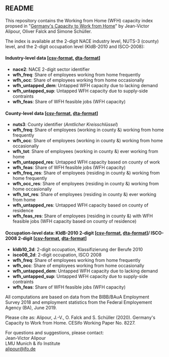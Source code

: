﻿## README
This repository contains the Working from Home (WFH) capacity index propsed in "[Germany's Capacity to Work from Home](https://www.cesifo.org/en/publikationen/2020/working-paper/germanys-capacities-work-home "Germany's Capacities to Work from Home")" by Jean-Victor Alipour, Oliver Falck and Simone Schüller.

The index is available at the 2-digit NACE industry level, NUTS-3 (county) level, and the 2-digit occupation level (KldB-2010 and ISCO-2008):

#### Industry-level data [[csv-format](../master/wfh_nace2.csv), [dta-format](../master/wfh_nace2.csv)]
- **nace2**: NACE 2-digit sector identifier
- **wfh_freq**: Share of employees working from home frequently
- **wfh_occ**: Share of employees working from home occasionally
- **wfh_untapped_dem**: Untapped WFH capacity due to lacking demand
- **wfh_untapped_sup**: Untapped WFH capacity due to supply-side contraints
- **wfh_feas**: Share of WFH feasible jobs (WFH capacity)  

#### County-level data [[csv-format](../master/wfh_nuts3.csv), [dta-format](../master/wfh_nuts3.csv)]
- **nuts3**: County identifier (*Amtlicher Kreisschlüssel*)
- **wfh_freq**: Share of employees (working in county &) working from home frequently
- **wfh_occ**: Share of employees (working in county &) working from home occasionally
- **wfh_tot**: Share of employees (working in county &) ever working from home
- **wfh_untapped_res**: Untapped WFH capacity based on county of work
- **wfh_feas**: Share of WFH feasible jobs (WFH capacity)  
- **wfh_freq_res**: Share of employees (residing in county &) working from home frequently
- **wfh_occ_res**: Share of employees (residing in county &) working from home occasionally
- **wfh_tot_res**: Share of employees (residing in county &) ever working from home
- **wfh_untapped_res**: Untapped WFH capacity based on county of residence
- **wfh_feas_res**: Share of employees (residing in county &) with WFH feasible jobs (WFH capacity based on county of residence)


#### Occupation-level data: KldB-2010 2-digit [[csv-format](../master/wfh_kldb10_2d.csv), [dta-format](../master/wfh_kldb10_2d.csv)]/ ISCO-2008 2-digit [[csv-format](../master/wfh_isco08.csv), [dta-format](../master/wfh_isco08_2d.csv)]
- **kldb10_2d**: 2-digit occupation, Klassifizierung der Berufe 2010
- **isco08_2d**: 2-digit occupation, ISCO 2008
- **wfh_freq**: Share of employees working from home frequently
- **wfh_occ**: Share of employees working from home occasionally
- **wfh_untapped_dem**: Untapped WFH capacity due to lacking demand
- **wfh_untapped_sup**: Untapped WFH capacity due to supply-side contraints
- **wfh_feas**: Share of WFH feasible jobs (WFH capacity)  

All computations are based on data from the BIBB/BAuA Employment Survey 2018 and employment statistics from the Federal Employement Agency (BA), June 2019.

Please cite as: Alipour, J.-V., O. Falck and S. Schüller (2020). Germany's Capacity to Work from Home. CESifo Working Paper No. 8227.

For questions and suggestions, please contact:  
Jean-Victor Alipour  
LMU Munich & ifo Institute  
alipour@ifo.de  
